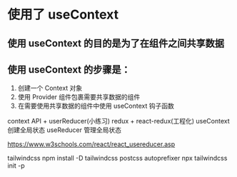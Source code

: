 # 使用了 useContext 
## 使用 useContext 的目的是为了在组件之间共享数据
## 使用 useContext 的步骤是：
1. 创建一个 Context 对象
2. 使用 Provider 组件包裹需要共享数据的组件
3. 在需要使用共享数据的组件中使用 useContext 钩子函数


context API + userReducer(小练习) 
redux + react-redux(工程化)
useContext 创建全局状态
useReducer 管理全局状态



https://www.w3schools.com/react/react_usereducer.asp


 tailwindcss 
npm install -D tailwindcss postcss autoprefixer
npx tailwindcss init -p